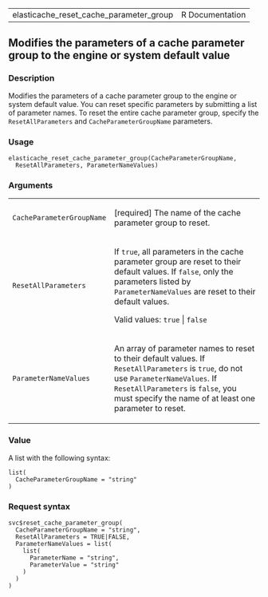 <table style="width: 100%;">
<tbody>
<tr class="odd">
<td>elasticache_reset_cache_parameter_group</td>
<td style="text-align: right;">R Documentation</td>
</tr>
</tbody>
</table>

## Modifies the parameters of a cache parameter group to the engine or system default value

### Description

Modifies the parameters of a cache parameter group to the engine or
system default value. You can reset specific parameters by submitting a
list of parameter names. To reset the entire cache parameter group,
specify the `ResetAllParameters` and `CacheParameterGroupName`
parameters.

### Usage

    elasticache_reset_cache_parameter_group(CacheParameterGroupName,
      ResetAllParameters, ParameterNameValues)

### Arguments

<table>
<colgroup>
<col style="width: 35%" />
<col style="width: 65%" />
</colgroup>
<tbody>
<tr class="odd">
<td><code
id="elasticache_reset_cache_parameter_group_:_CacheParameterGroupName">CacheParameterGroupName</code></td>
<td><p>[required] The name of the cache parameter group to
reset.</p></td>
</tr>
<tr class="even">
<td><code
id="elasticache_reset_cache_parameter_group_:_ResetAllParameters">ResetAllParameters</code></td>
<td><p>If <code>true</code>, all parameters in the cache parameter group
are reset to their default values. If <code>false</code>, only the
parameters listed by <code>ParameterNameValues</code> are reset to their
default values.</p>
<p>Valid values: <code>true</code> | <code>false</code></p></td>
</tr>
<tr class="odd">
<td><code
id="elasticache_reset_cache_parameter_group_:_ParameterNameValues">ParameterNameValues</code></td>
<td><p>An array of parameter names to reset to their default values. If
<code>ResetAllParameters</code> is <code>true</code>, do not use
<code>ParameterNameValues</code>. If <code>ResetAllParameters</code> is
<code>false</code>, you must specify the name of at least one parameter
to reset.</p></td>
</tr>
</tbody>
</table>

### Value

A list with the following syntax:

    list(
      CacheParameterGroupName = "string"
    )

### Request syntax

    svc$reset_cache_parameter_group(
      CacheParameterGroupName = "string",
      ResetAllParameters = TRUE|FALSE,
      ParameterNameValues = list(
        list(
          ParameterName = "string",
          ParameterValue = "string"
        )
      )
    )
